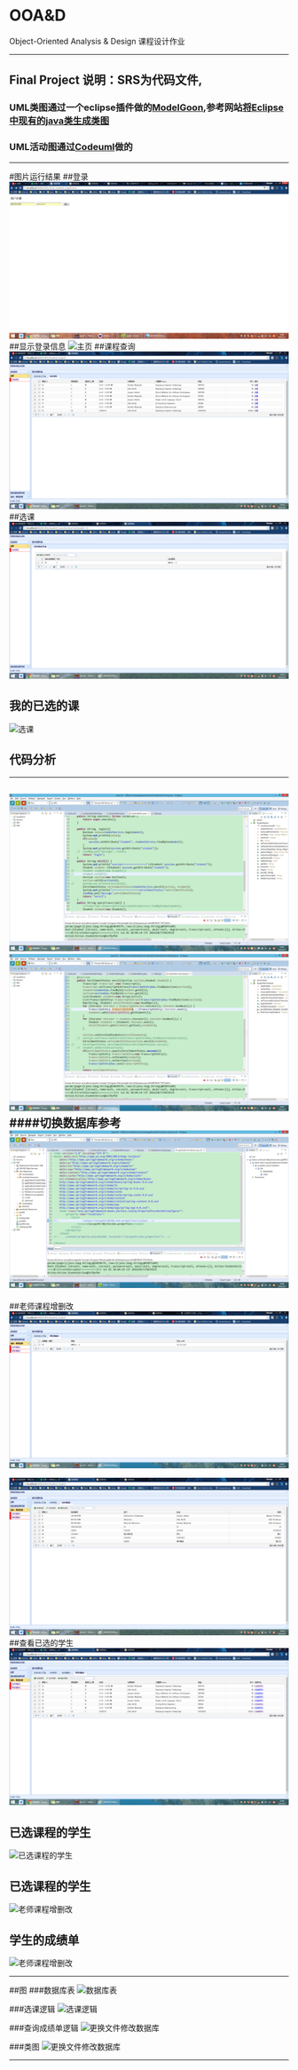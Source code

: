 # OOA&D
Object-Oriented Analysis &amp; Design 课程设计作业

-------------

## Final Project 说明：SRS为代码文件,
### UML类图通过一个eclipse插件做的[ModelGoon](http://www.modelgoon.org/),参考网站[将Eclipse中现有的java类生成类图](http://www.it610.com/article/1677574.htm)
### UML活动图通过[Codeuml](http://www.codeuml.com/)做的
----------------------------
#图片运行结果
##登录
![登录](https://github.com/CUMTElite2014/System-Design/blob/master/SRS/%E7%99%BB%E5%BD%95.png "登录")
##显示登录信息
![主页](https://github.com/muxiaobai/OOAD/blob/master/task6/201607012042.png "主页")
##课程查询
![课程查询](https://github.com/CUMTElite2014/System-Design/blob/master/SRS/%E8%AF%BE%E7%A8%8B%E6%9F%A5%E8%AF%A2.png "课程查询")
##选课
![选课](https://github.com/CUMTElite2014/System-Design/blob/master/SRS/%E9%80%89%E8%AF%BE.png "选课")
## 我的已选的课
![选课](https://github.com/CUMTElite2014/System-Design/blob/master/SRS/%E5%B7%B2%E9%80%89%E8%AF%BE.png"选课")

## 代码分析
-----------------------------
![选课](https://github.com/CUMTElite2014/System-Design/blob/master/SRS/%E4%BB%A3%E7%A0%81.png "选课")
![选课](https://github.com/CUMTElite2014/System-Design/blob/master/SRS/%E4%BB%A3%E7%A0%812.png "选课")
####切换数据库参考
![切换数据库](https://github.com/CUMTElite2014/System-Design/blob/master/SRS/%E6%95%B0%E6%8D%AE%E5%BA%93.png "切换数据库")
-----------------------------
##老师课程增删改
![老师课程增删改](https://github.com/CUMTElite2014/System-Design/blob/master/SRS/%E8%80%81%E5%B8%88%E8%AF%BE%E7%A8%8B%E5%A2%9E%E5%88%A0%E6%94%B9.png "老师课程增删改")

![课程增删改](https://github.com/CUMTElite2014/System-Design/blob/master/SRS/%E5%A2%9E%E5%88%A0%E6%94%B9.png "课程增删改")
##查看已选的学生
![课程增删改](https://github.com/CUMTElite2014/System-Design/blob/master/SRS/%E6%9F%A5%E7%9C%8B%E5%B7%B2%E9%80%89.png "课程增删改")

## 已选课程的学生
![已选课程的学生](https://github.com/muxiaobai/OOAD/blob/master/task6/201607012000.png "老师课程增删改")

## 已选课程的学生
![老师课程增删改](https://github.com/muxiaobai/OOAD/blob/master/task6/201607012000.png "老师课程增删改")

## 学生的成绩单
![老师课程增删改](https://github.com/muxiaobai/OOAD/blob/master/task6/201607012000.png "老师课程增删改")

--------------------------------
##图
###数据库表
![数据库表](https://github.com/muxiaobai/OOAD/blob/master/task6/SRS.png "数据库表")

###选课逻辑
![选课逻辑](https://github.com/muxiaobai/OOAD/blob/master/task6/201607012045.png "选课逻辑")

###查询成绩单逻辑
![更换文件修改数据库](https://github.com/muxiaobai/OOAD/blob/master/task6/201607012043.png "title")

###类图
![更换文件修改数据库](https://github.com/muxiaobai/OOAD/blob/master/task6/201607012050.png "title")

--------------
